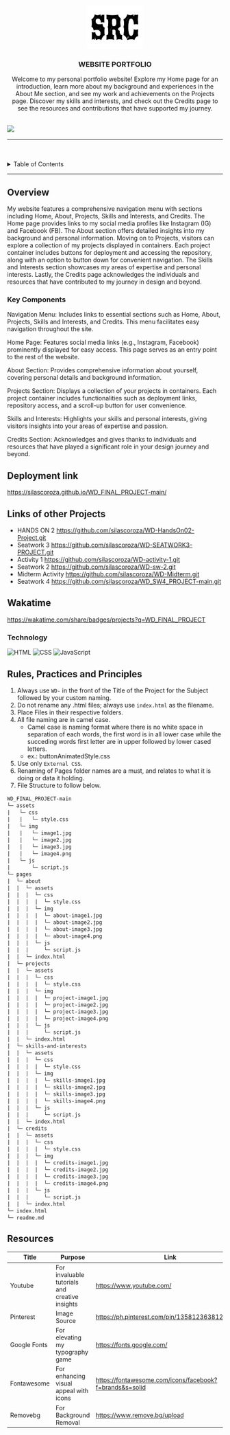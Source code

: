 <a name="readme-top">

<br/>

<br />
<div align="center">
  <!-- TODO: If you want to add logo or banner you can add it here -->
    <img src="./assets/img/logo.png" alt="Nyebe" width="130" height="100">
  </a>
<!-- TODO: Change Title to the name of the title of your Project -->
  <h3 align="center">WEBSITE PORTFOLIO</h3>
</div>
<!-- TODO: Make a short description -->
<div align="center">
  Welcome to my personal portfolio website! Explore my Home page for an introduction, learn more about my background and experiences in the About Me section, and see my work and achievements on the Projects page. Discover my skills and interests, and check out the Credits page to see the resources and contributions that have supported my journey.
</div>

<br />

<!-- TODO: Change the zyx-0314 into your github username  -->
<!-- TODO: Change the WD-Template-Project into the same name of your folder -->
![](https://github.com/silascoroza/WD_FINAL_PROJECT-main.git)

---

<br />
<br />

<!-- TODO: If you want to add more layers for your readme -->
<details>
  <summary>Table of Contents</summary>
  <ol>
    <li>
      <a href="#overview">Overview</a>
      <ol>
        <li>
          <a href="#key-components">Key Components</a>
        </li>
        <li>
          <a href="#technology">Technology</a>
        </li>
      </ol>
    </li>
    <li>
      <a href="#rule,-practices-and-principles">Rules, Practices and Principles</a>
    </li>
    <li>
      <a href="#resources">Resources</a>
    </li>
  </ol>
</details>

---

## Overview

<!-- TODO: To be changed -->
My website features a comprehensive navigation menu with sections including Home, About, Projects, Skills and Interests, and Credits. The Home page provides links to my social media profiles like Instagram (IG) and Facebook (FB). The About section offers detailed insights into my background and personal information. Moving on to Projects, visitors can explore a collection of my projects displayed in containers. Each project container includes buttons for deployment and accessing the repository, along with an option to button down for convenient navigation. The Skills and Interests section showcases my areas of expertise and personal interests. Lastly, the Credits page acknowledges the individuals and resources that have contributed to my journey in design and beyond.

### Key Components
<!-- TODO: List of Key Components -->
Navigation Menu: Includes links to essential sections such as Home, About, Projects, Skills and Interests, and Credits. This menu facilitates easy navigation throughout the site.

Home Page: Features social media links (e.g., Instagram, Facebook) prominently displayed for easy access. This page serves as an entry point to the rest of the website.

About Section: Provides comprehensive information about yourself, covering personal details and background information.

Projects Section: Displays a collection of your projects in containers. Each project container includes functionalities such as deployment links, repository access, and a scroll-up button for user convenience.

Skills and Interests: Highlights your skills and personal interests, giving visitors insights into your areas of expertise and passion.

Credits Section: Acknowledges and gives thanks to individuals and resources that have played a significant role in your design journey and beyond.

## Deployment link
https://silascoroza.github.io/WD_FINAL_PROJECT-main/

## Links of other Projects

- HANDS ON 2
https://github.com/silascoroza/WD-HandsOn02-Project.git
- Seatwork 3
https://github.com/silascoroza/WD-SEATWORK3-PROJECT.git
- Activity 1
https://github.com/silascoroza/WD-activity-1.git
- Seatwork 2
https://github.com/silascoroza/WD-sw-2.git
- Midterm Activity
https://github.com/silascoroza/WD-Midterm.git
- Seatwork 4
https://github.com/silascoroza/WD_SW4_PROJECT-main.git

## Wakatime
https://wakatime.com/share/badges/projects?q=WD_FINAL_PROJECT

### Technology
<!-- TODO: List of Technology Used -->
![HTML](https://img.shields.io/badge/HTML-E34F26?style=for-the-badge&logo=html5&logoColor=white)
![CSS](https://img.shields.io/badge/CSS-1572B6?style=for-the-badge&logo=css3&logoColor=white)
![JavaScript](https://img.shields.io/badge/JavaScript-F7DF1E?style=for-the-badge&logo=javascript&logoColor=white)

## Rules, Practices and Principles
1. Always use `WD-` in the front of the Title of the Project for the Subject followed by your custom naming.
2. Do not rename any .html files; always use `index.html` as the filename.
3. Place Files in their respective folders.
4. All file naming are in camel case.
   - Camel case is naming format where there is no white space in separation of each words, the first word is in all lower case while the succeding words first letter are in upper followed by lower cased letters.
   - ex.: buttonAnimatedStyle.css
5. Use only `External CSS`.
6. Renaming of Pages folder names are a must, and relates to what it is doing or data it holding.
7. File Structure to follow below.

```
WD_FINAL_PROJECT-main
└─ assets
|   └─ css
|   |   └─ style.css
|   └─ img
|   |   └─ image1.jpg
|   |   └─ image2.jpg
|   |   └─ image3.jpg
|   |   └─ image4.png
|   └─ js
|       └─ script.js
└─ pages
|  └─ about
|  |  └─ assets
|  |  |  └─ css
|  |  |  |  └─ style.css
|  |  |  └─ img
|  |  |  |  └─ about-image1.jpg
|  |  |  |  └─ about-image2.jpg
|  |  |  |  └─ about-image3.jpg
|  |  |  |  └─ about-image4.png
|  |  |  └─ js
|  |  |     └─ script.js
|  |  └─ index.html
|  └─ projects
|  |  └─ assets
|  |  |  └─ css
|  |  |  |  └─ style.css
|  |  |  └─ img
|  |  |  |  └─ project-image1.jpg
|  |  |  |  └─ project-image2.jpg
|  |  |  |  └─ project-image3.jpg
|  |  |  |  └─ project-image4.png
|  |  |  └─ js
|  |  |     └─ script.js
|  |  └─ index.html
|  └─ skills-and-interests
|  |  └─ assets
|  |  |  └─ css
|  |  |  |  └─ style.css
|  |  |  └─ img
|  |  |  |  └─ skills-image1.jpg
|  |  |  |  └─ skills-image2.jpg
|  |  |  |  └─ skills-image3.jpg
|  |  |  |  └─ skills-image4.png
|  |  |  └─ js
|  |  |     └─ script.js
|  |  └─ index.html
|  └─ credits
|  |  └─ assets
|  |  |  └─ css
|  |  |  |  └─ style.css
|  |  |  └─ img
|  |  |  |  └─ credits-image1.jpg
|  |  |  |  └─ credits-image2.jpg
|  |  |  |  └─ credits-image3.jpg
|  |  |  |  └─ credits-image4.png
|  |  |  └─ js
|  |  |     └─ script.js
|  |  └─ index.html
└─ index.html
└─ readme.md

```

## Resources

<!-- TODO: Add References -->
| Title | Purpose | Link |
|-|-|-|
| Youtube | For invaluable tutorials and creative insights   | https://www.youtube.com/ |
| Pinterest | Image Source | https://ph.pinterest.com/pin/13581236381228045/ |
| Google Fonts | For elevating my typography game | https://fonts.google.com/ |
| Fontawesome | For enhancing visual appeal with icons | https://fontawesome.com/icons/facebook?f=brands&s=solid |
| Removebg | For Background Removal | https://www.remove.bg/upload |
